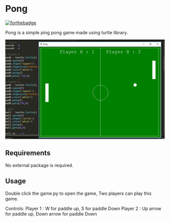 # Pong

[![forthebadge](https://forthebadge.com/images/badges/made-with-python.svg)](https://forthebadge.com)

Pong is a simple ping pong game made using turtle library.

![Alt text](app.png?raw=true "Pong")

## Requirements

No external package is required.

## Usage

Double click the game.py to open the game, Two players can play this game.

 Controls:
  Player 1 : W for paddle up, S for paddle Down
  Player 2 : Up arrow for paddle up, Down arrow for paddle Down
